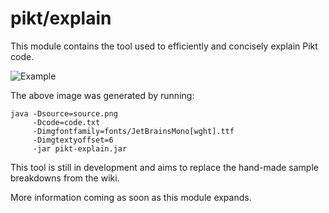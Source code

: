 # pikt/explain

This module contains the tool used to efficiently and concisely explain Pikt code.

![Example](https://i.imgur.com/wqOT5la.png)

The above image was generated by running:
```
java -Dsource=source.png
     -Dcode=code.txt
     -Dimgfontfamily=fonts/JetBrainsMono[wght].ttf
     -Dimgtextyoffset=6
     -jar pikt-explain.jar
```

This tool is still in development and aims to replace the
hand-made sample breakdowns from the wiki.

More information coming as soon as this module expands.